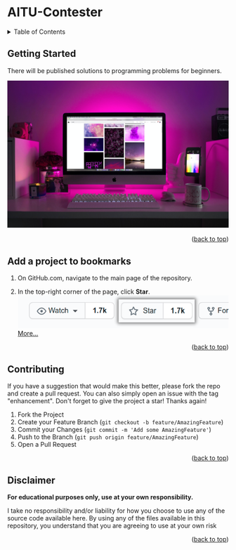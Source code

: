 <div id="top"></div>

# AITU-Contester

<details>
  <summary>Table of Contents</summary>
  <ol>
    <li><a href="#getting-started">Getting Started</a></li>
    <li><a href="#add-a-project-to-bookmarks">Add a project to bookmarks</a></li>
    <li><a href="#contributing">Contributing</a></li>
    <li><a href="#disclaimer">Disclaimer</a></li>
  </ol>
</details>

## Getting Started

There will be published solutions to programming problems for beginners.

![background](/other/designecologist-Pmh0UoG1vlE-unsplash.jpg)

<!--Source: https://unsplash.com/photos/Pmh0UoG1vlE-->

<p align="right">(<a href="#top">back to top</a>)</p>

## Add a project to bookmarks

1. On GitHub.com, navigate to the main page of the repository.

2. In the top-right corner of the page, click **Star**. ![starring-a-repository](/other/starring-a-repository.png) [More...](https://docs.github.com/en/get-started/exploring-projects-on-github/saving-repositories-with-stars)

<p align="right">(<a href="#top">back to top</a>)</p>

## Contributing

If you have a suggestion that would make this better, please fork the repo and create a pull request. You can also simply open an issue with the tag "enhancement".
Don't forget to give the project a star! Thanks again!

1. Fork the Project
2. Create your Feature Branch (`git checkout -b feature/AmazingFeature`)
3. Commit your Changes (`git commit -m 'Add some AmazingFeature'`)
4. Push to the Branch (`git push origin feature/AmazingFeature`)
5. Open a Pull Request

<p align="right">(<a href="#top">back to top</a>)</p>

## Disclaimer

**For educational purposes only, use at your own responsibility.**

I take no responsibility and/or liability for how you choose to use any of the source code available here. By using any of the files available in this repository, you understand that you are agreeing to use at your own risk

<p align="right">(<a href="#top">back to top</a>)</p>
